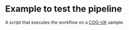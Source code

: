 # Example to test the pipeline

A script that executes the workflow on a [COG-UK](https://www.cogconsortium.uk/) sample.


